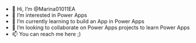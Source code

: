 - 👋 Hi, I’m @Marina01011EA
- 👀 I’m interested in Power Apps
- 🌱 I’m currently learning to build an App in Power Apps
- 💞️ I’m looking to collaborate on Power Apps projects to learn Power Apps
- 📫 You can reach me here ;)

<!---
Marina01011EA/Marina01011EA is a ✨ special ✨ repository because its `README.md` (this file) appears on your GitHub profile.
You can click the Preview link to take a look at your changes.
--->
